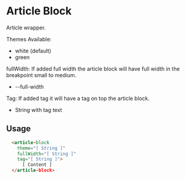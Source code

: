 # Article Block

Article wrapper.

Themes Available:
  - white (default)
  - green

fullWidth:
If added full width the article block will have full width in the breakpoint small to medium.
  - --full-width

Tag:
If added tag it will have a tag on top the article block.
  - String with tag text

## Usage
```html
  <article-block 
    theme="[ String ]" 
    fullWidth="[ String ]" 
    tag="[ String ]">
      [ Content ]
  </article-block>
```